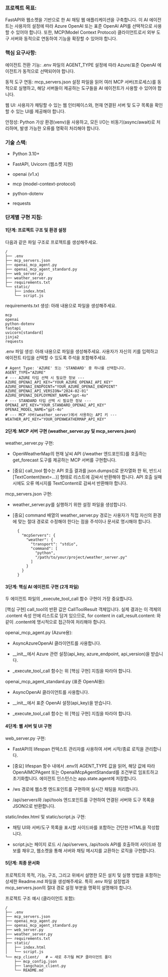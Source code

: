 ### 프로젝트 목표:

FastAPI와 웹소켓을 기반으로 한 AI 채팅 웹 애플리케이션을 구축합니다. 이 AI 에이전트는 사용자의 설정에 따라 Azure OpenAI 또는 표준 OpenAI API를 선택적으로 사용할 수 있어야 합니다. 또한, MCP(Model Context Protocol) 클라이언트로서 외부 도구 서버와 동적으로 연동하여 기능을 확장할 수 있어야 합니다.

### 핵심 요구사항:

에이전트 전환 기능: .env 파일의 AGENT_TYPE 설정에 따라 Azure/표준 OpenAI 에이전트가 동적으로 선택되어야 합니다.

동적 도구 연동: mcp_servers.json 설정 파일을 읽어 여러 MCP 서버(프로세스)를 동적으로 실행하고, 해당 서버들이 제공하는 도구들을 AI 에이전트가 사용할 수 있어야 합니다.

웹 UI: 사용자가 채팅할 수 있는 웹 인터페이스와, 현재 연결된 서버 및 도구 목록을 확인할 수 있는 UI를 제공해야 합니다.

안정성: Python 가상 환경(venv)을 사용하고, 모든 I/O는 비동기(async/await)로 처리하며, 발생 가능한 오류를 명확히 처리해야 합니다.

### 기술 스택:

- Python 3.10+

- FastAPI, Uvicorn (웹소켓 지원)

- openai (v1.x)

- mcp (model-context-protocol)

- python-dotenv

- requests

### 단계별 구현 지침:

#### 1단계: 프로젝트 구조 및 환경 설정

다음과 같은 파일 구조로 프로젝트를 생성해주세요.

    /
    ├── .env
    ├── mcp_servers.json
    ├── openai_mcp_agent.py
    ├── openai_mcp_agent_standard.py
    ├── web_server.py
    ├── weather_server.py
    ├── requirements.txt
    └── static/
        ├── index.html
        └── script.js

requirements.txt 생성: 아래 내용으로 파일을 생성해주세요.

    mcp
    openai
    python-dotenv
    fastapi
    uvicorn[standard]
    jinja2
    requests

.env 파일 생성: 아래 내용으로 파일을 생성해주세요. 사용자가 자신의 키를 입력하고 에이전트 타입을 선택할 수 있도록 주석을 포함해주세요.

    # Agent Type: 'AZURE' 또는 'STANDARD' 중 하나를 선택합니다.
    AGENT_TYPE="AZURE"
    # --- AZURE 타입 선택 시 필요한 정보 ---
    AZURE_OPENAI_API_KEY="YOUR_AZURE_OPENAI_API_KEY"
    AZURE_OPENAI_ENDPOINT="YOUR_AZURE_OPENAI_ENDPOINT"
    AZURE_OPENAI_API_VERSION="2024-02-01"
    AZURE_OPENAI_DEPLOYMENT_NAME="gpt-4o"
    # --- STANDARD 타입 선택 시 필요한 정보 ---
    OPENAI_API_KEY="YOUR_STANDARD_OPENAI_API_KEY"
    OPENAI_MODEL_NAME="gpt-4o"
    # --- MCP 서버(weather_server)에서 사용하는 API 키 ---
    WEATHER_API_KEY="YOUR_OPENWEATHERMAP_API_KEY"

#### 2단계: MCP 서버 구현 (weather_server.py 및 mcp_servers.json)

weather_server.py 구현:

- OpenWeatherMap의 현재 날씨 API (/weather 엔드포인트)를 호출하는 get_forecast 도구를 제공하는 MCP 서버를 구현합니다.

- [중요] call_tool 함수는 API 호출 결과를 json.dumps()로 문자열화 한 뒤, 반드시 [TextContent(text=...)] 형태로 리스트에 감싸서 반환해야 합니다. API 호출 실패 시에도 오류 메시지를 TextContent로 감싸서 반환해야 합니다.

mcp_servers.json 구현:

- weather_server.py를 실행하기 위한 설정 파일을 생성합니다.

- [중요] command 배열의 weather_server.py 경로는 사용자가 직접 자신의 환경에 맞는 절대 경로로 수정해야 한다는 점을 주석이나 문서로 명시해야 합니다.

        {
          "mcpServers": {
            "weather": {
              "transport": "stdio",
              "command": [
                "python",
                "/path/to/your/project/weather_server.py" 
              ]
            }
          }
        }

#### 3단계: 핵심 AI 에이전트 구현 (2개 파일)

두 에이전트 파일의 _execute_tool_call 함수 구현이 가장 중요합니다.

[핵심 구현] call_tool의 반환 값은 CallToolResult 객체입니다. 실제 결과는 이 객체의 .content 속성 안에 리스트로 담겨 있으므로, for content in call_result.content: 와 같이 .content에 명시적으로 접근하여 처리해야 합니다.

openai_mcp_agent.py (Azure용):

- AsyncAzureOpenAI 클라이언트를 사용합니다.

- __init__에서 Azure 관련 설정(api_key, azure_endpoint, api_version)을 받습니다.

- _execute_tool_call 함수는 위 [핵심 구현] 지침을 따라야 합니다.

openai_mcp_agent_standard.py (표준 OpenAI용):

- AsyncOpenAI 클라이언트를 사용합니다.

- __init__에서 표준 OpenAI 설정(api_key)을 받습니다.

- _execute_tool_call 함수는 위 [핵심 구현] 지침을 따라야 합니다.

#### 4단계: 웹 서버 및 UI 구현

web_server.py 구현:

- FastAPI의 lifespan 컨텍스트 관리자를 사용하여 서버 시작/종료 로직을 관리합니다.

- [중요] lifespan 함수 내에서 .env의 AGENT_TYPE 값을 읽어, 해당 값에 따라 OpenAIMCPAgent 또는 OpenaiMcpAgentStandard를 조건부로 임포트하고 초기화합니다. 에이전트 인스턴스는 app.state.agent에 저장합니다.

- /ws 경로에 웹소켓 엔드포인트를 구현하여 실시간 채팅을 처리합니다.

- /api/servers와 /api/tools 엔드포인트를 구현하여 연결된 서버와 도구 목록을 JSON으로 반환합니다.

static/index.html 및 static/script.js 구현:

- 채팅 UI와 서버/도구 목록을 표시할 사이드바를 포함하는 간단한 HTML을 작성합니다.

- script.js는 페이지 로드 시 /api/servers, /api/tools API를 호출하여 사이드바 정보를 채우고, 웹소켓을 통해 서버와 채팅 메시지를 교환하는 로직을 구현합니다.

#### 5단계: 최종 문서화

프로젝트의 목적, 기능, 구조, 그리고 위에서 설명한 모든 설치 및 실행 방법을 포함하는 상세한 Readme.md 파일을 생성해주세요. 특히 .env 파일 설정법과 mcp_servers.json의 절대 경로 설정 부분을 명확히 설명해야 합니다.

프로젝트 구조 예시 (클라이언트 포함):

    /
    ├── .env
    ├── mcp_servers.json
    ├── openai_mcp_agent.py
    ├── openai_mcp_agent_standard.py
    ├── web_server.py
    ├── weather_server.py
    ├── requirements.txt
    ├── static/
    │   ├── index.html
    │   └── script.js
    └── mcp_client/   # ← 새로 추가될 MCP 클라이언트 폴더
        ├── mcp_config.json
        ├── langchain_client.py
        └── README.md
